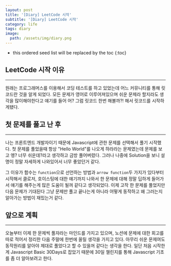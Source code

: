 ```yaml
---
layout: post
title: '[Diary] LeetCode 시작'
subtitle: '[Diary] LeetCode 시작'
category: life
tags: diary
image:
  path: /assets/img/diary.png
---
```


<!-- prettier-ignore -->
* this ordered seed list will be replaced by the toc 
{:toc}

## LeetCode 시작 이유

---

원래는 프로그래머스를 이용해서 코딩 테스트를 하고 있었는데 어느 커뮤니티를 통해 릿코드란 것을 알게 되었다. 모든 문제가 영어로 이루어져있으며 쉬운 문제라 할지라도 생각을 많이해야한다고 얘기를 들어 어? 그럼 릿코드 한번 해볼까?! 해서 릿코드를 시작하게됐다.

## 첫 문제를 풀고 난 후

---

나는 프론트엔드 개발자이기 때문에 Javascript에 관한 문제를 선택해서 풀기 시작했다. 첫 문제를 풀었을때 항상 "Hello World"를 나오게 하라라는 문제였는데 문제를 보고 엥? 너무 쉬운데?라고 생각하고 금방 풀어버렸다. 그러나 나중에 Solution을 보니 설명이 정말 자세하게 나와있어서 너무 좋았던거 같다.

그 이유가 함수는 `function`으로 선언하는 방법과 `arrow function`두 가지가 있다부터 시작해서 클로저, 호이스팅에 대한 얘기까지 나와서 한 문제에 대해 정말 딥하게 들어가서 얘기를 해주는게 많은 도움이 될꺼 같다고 생각되었다. 이제 고작 한 문제를 풀었지만 다음 문제가 기대된다 그냥 문제만 풀고 끝나는게 아니라 어떻게 동작하고 왜 그러는지 알아가는 방법이 재밌는거 같다.

## 앞으로 계획

---

오늘부터 이제 한 문제씩 풀자라는 마인드를 가지고 있으며, 노션에 문제에 대한 회고를 따로 적어서 정리한 다음 주말에 한번에 올릴 생각을 가지고 있다. 아무리 쉬운 문제여도 동작원리를 알아야 제대로 풀었다고 할 수 있을꺼 같다는 생각을 한다. 일단 처음 시작한게 Javascript Basic 30Days로 잡았기 때문에 30일 챌린지를 통해 Javascript 기초를 좀 더 알아보려고 한다.
